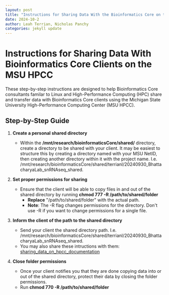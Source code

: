 ```yaml
---
layout: post
title: "Instructions for Sharing Data With the Bioinformatics Core on the MSU HPCC"
date: 2024-10-2
author: Leah Terrian, Nicholas Panchy
categories: jekyll update
---
```


# Instructions for Sharing Data With Bioinformatics Core Clients on the MSU HPCC

These step-by-step instructions are designed to help Bioinformatics Core consultants familar to Linux and High-Performance Computing (HPC) share and transfer data with Bioinformatics Core clients using the Michigan State University High-Performance Computing Center (MSU HPCC).

## Step-by-Step Guide

1. **Create a personal shared directory** 
    - Within the **/mnt/research/bioinformaticsCore/shared/** directory, create a directory to be shared with your client. It may be easiest to structure this by creating a directory named with your MSU NetID, then creating another directory within it with the project name. I.e. /mnt/research/bioinformaticsCore/shared/terrianl/20240930_BhattacharyaLab_snRNAseq_shared.

2. **Set proper permissions for sharing**
    - Ensure that the client will be able to copy files in and out of the shared directory by running **chmod 777 -R /path/to/shared/folder**
        - **Replace** "/path/to/shared/folder" with the actual path.
        - **Note**: The -R flag changes permissions for the directory. Don't use -R if you want to change permissions for a single file.

3. **Inform the client of the path to the shared directory**
    - Send your client the shared directory path. I.e. /mnt/research/bioinformaticsCore/shared/terrianl/20240930_BhattacharyaLab_snRNAseq_shared.
    - You may also share these intructions with them: [sharing_data_on_hpcc_documentation](./sharing_data_on_hpcc_documentation.md)

4. **Close folder permissions**
    - Once your client notifies you that they are done copying data into or out of the shared directory, protect their data by closing the folder permissions.
    - Run **chmod 770 -R /path/to/shared/folder**

